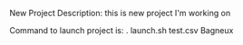 New Project
Description: this is new project I'm working on

Command to launch project is:
. launch.sh test.csv Bagneux